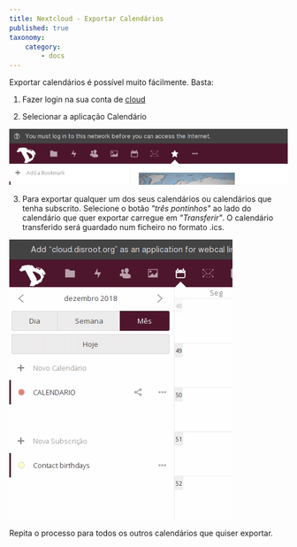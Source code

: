 ```yaml
---
title: Nextcloud - Exportar Calendários
published: true
taxonomy:
    category:
        - docs
---
```


Exportar calendários é possível muito fácilmente. Basta:

1. Fazer login na sua conta de [cloud](https://cloud.disroot.org)

2. Selecionar a aplicação Calendário


![](pt/select_app.gif)

3. Para exportar qualquer um dos seus calendários ou calendários que tenha subscrito.
Selecione o botão *"três pontinhos"* ao lado do calendário que quer exportar carregue em  *"Transferir"*. O calendário transferido será guardado num ficheiro no formato .ics.


![](pt/export_calendar.gif)

Repita o processo para todos os outros calendários que quiser exportar.

